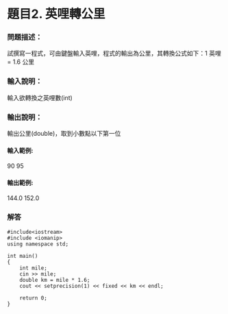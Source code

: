 # 題目2. 英哩轉公里

### 問題描述：
試撰寫一程式，可由鍵盤輸入英哩，程式的輸出為公里，其轉換公式如下：1 英哩= 1.6 公里

### 輸入說明：
輸入欲轉換之英哩數(int)

### 輸出說明：
輸出公里(double)，取到小數點以下第一位

#### 輸入範例:
90
95

#### 輸出範例:
144.0
152.0

### 解答
```
#include<iostream>    
#include <iomanip>    
using namespace std;

int main()
{
    int mile;
    cin >> mile;
    double km = mile * 1.6;
    cout << setprecision(1) << fixed << km << endl;

    return 0;
}

```
